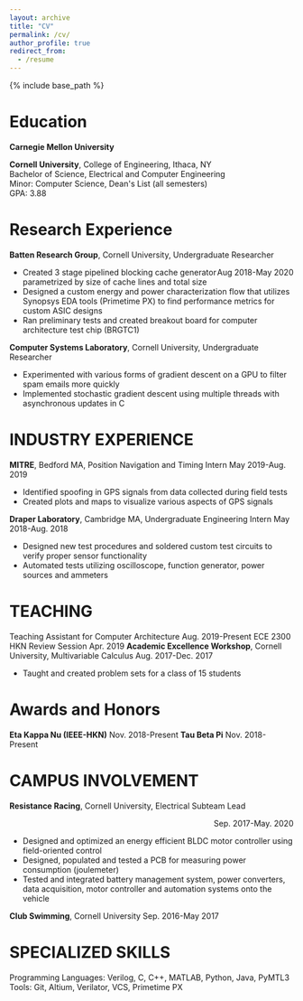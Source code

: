 ```yaml
---
layout: archive
title: "CV"
permalink: /cv/
author_profile: true
redirect_from:
  - /resume
---
```


{% include base_path %}

Education
======
**Carnegie Mellon University** 

**Cornell University**, College of Engineering, Ithaca, NY  
Bachelor of Science, Electrical and Computer Engineering  
Minor: Computer Science, Dean's List (all semesters)  
GPA: 3.88

Research Experience
======
**Batten Research Group**, Cornell University, Undergraduate Researcher <div style="float: right;">Aug 2018-May 2020</div>
*	Created 3 stage pipelined blocking cache generator parametrized by size of cache lines and total size  
*	Designed a custom energy and power characterization flow that utilizes Synopsys EDA tools (Primetime PX) to find performance metrics for custom ASIC designs  
*	Ran preliminary tests and created breakout board for computer architecture test chip (BRGTC1)  

**Computer Systems Laboratory**, Cornell University, Undergraduate Researcher
* Experimented with various forms of gradient descent on a GPU to filter spam emails more quickly
* Implemented stochastic gradient descent using multiple threads with asynchronous updates in C

INDUSTRY EXPERIENCE
=====
**MITRE**, Bedford MA, Position Navigation and Timing Intern			            May 2019-Aug. 2019
*	Identified spoofing in GPS signals from data collected during field tests
*	Created plots and maps to visualize various aspects of GPS signals

**Draper Laboratory**, Cambridge MA, Undergraduate Engineering Intern			May 2018-Aug. 2018
*	Designed new test procedures and soldered custom test circuits to verify proper sensor functionality
*	Automated tests utilizing oscilloscope, function generator, power sources and ammeters

TEACHING
=====
Teaching Assistant for Computer Architecture						    Aug. 2019-Present
ECE 2300 HKN Review Session								                   Apr. 2019
**Academic Excellence Workshop**, Cornell University, Multivariable Calculus                   Aug. 2017-Dec. 2017 
*	Taught and created problem sets for a class of 15 students 

Awards and Honors
=====
**Eta Kappa Nu (IEEE-HKN)** 									      Nov. 2018-Present 
**Tau Beta Pi** 											      Nov. 2018-Present 

CAMPUS INVOLVEMENT
======
**Resistance Racing**, Cornell University, Electrical Subteam Lead <p style="text-align:right;">Sep. 2017-May. 2020</p>
*	Designed and optimized an energy efficient BLDC motor controller using field-oriented control
*	Designed, populated and tested a PCB for measuring power consumption (joulemeter) 
*	Tested and integrated battery management system, power converters, data acquisition, motor controller and automation systems onto the vehicle

**Club Swimming**, Cornell University 								       Sep. 2016-May 2017

SPECIALIZED SKILLS
=====
Programming Languages: Verilog, C, C++, MATLAB, Python, Java, PyMTL3  
Tools: Git, Altium, Verilator, VCS, Primetime PX
